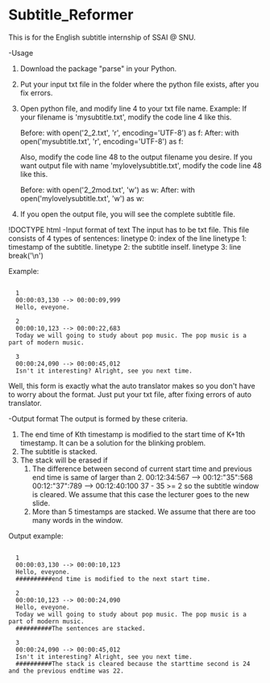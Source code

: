 # Subtitle_Reformer
This is for the English subtitle internship of SSAI @ SNU.

-Usage
1. Download the package "parse" in your Python.
2. Put your input txt file in the folder where the python file exists, after you fix errors.
3. Open python file, and modify line 4 to your txt file name.
  Example:
    If your filename is 'mysubtitle.txt',
    modify the code line 4 like this.

      Before: with open('2_2.txt', 'r', encoding='UTF-8') as f:
      After:  with open('mysubtitle.txt', 'r', encoding='UTF-8') as f:

    Also, modify the code line 48 to the output filename you desire.
    If you want output file with name 'mylovelysubtitle.txt',
    modify the code line 48 like this.

      Before: with open('2_2mod.txt', 'w') as w:
      After:  with open('mylovelysubtitle.txt', 'w') as w:
    
4. If you open the output file, you will see the complete subtitle file.

!DOCTYPE html
-Input format of text
The input has to be txt file.
This file consists of 4 types of sentences:
  linetype 0: index of the line
  linetype 1: timestamp of the subtitle.
  linetype 2: the subtitle inself.
  linetype 3: line break('\n')

Example:
<pre><code>
  1
  00:00:03,130 --> 00:00:09,999
  Hello, eveyone.

  2
  00:00:10,123 --> 00:00:22,683
  Today we will going to study about pop music. The pop music is a part of modern music.

  3
  00:00:24,090 --> 00:00:45,012
  Isn't it interesting? Alright, see you next time.
</code></pre>  
Well, this form is exactly what the auto translator makes so you don't have to worry about the format.
Just put your txt file, after fixing errors of auto translator.


-Output format
The output is formed by these criteria.
  1. The end time of Kth timestamp is modified to the start time of K+1th timestamp. It can be a solution for the blinking problem.
  2. The subtitle is stacked.
  3. The stack will be erased if 
      1) The difference between second of current start time and previous end time is same of larger than 2.
          00:12:34:567 --> 00:12:"35":568
          00:12:"37":789 --> 00:12:40:100
          37 - 35 >= 2 so the subtitle window is cleared.
          We assume that this case the lecturer goes to the new slide.
      2) More than 5 timestamps are stacked.
          We assume that there are too many words in the window.
          
Output example:
<pre><code>
  1
  00:00:03,130 --> 00:00:10,123
  Hello, eveyone.
  ##########end time is modified to the next start time.

  2
  00:00:10,123 --> 00:00:24,090
  Hello, eveyone.
  Today we will going to study about pop music. The pop music is a part of modern music.
  ##########The sentences are stacked.

  3
  00:00:24,090 --> 00:00:45,012
  Isn't it interesting? Alright, see you next time.
  ##########The stack is cleared because the starttime second is 24 and the previous endtime was 22.
</code></pre>
  
 
 
